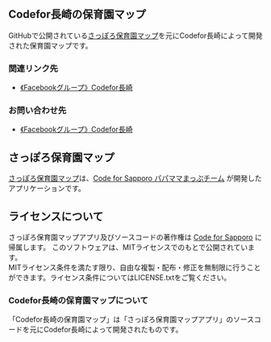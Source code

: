 ## Codefor長崎の保育園マップ

GitHubで公開されている[さっぽろ保育園マップ](https://github.com/codeforsapporo/papamama)を元にCodefor長崎によって開発された保育園マップです。

### 関連リンク先

* [《Facebookグループ》Codefor長崎](https://www.facebook.com/groups/1709440532692336/)

### お問い合わせ先

* [《Facebookグループ》Codefor長崎](https://www.facebook.com/groups/1709440532692336/)


## さっぽろ保育園マップ

[さっぽろ保育園マップ](http://papamama.codeforsapporo.org/)は、[Code for Sapporo パパママまっぷチーム](http://www.codeforsapporo.org/papamama/)
が開発したアプリケーションです。

## ライセンスについて

さっぽろ保育園マップアプリ及びソースコードの著作権は [Code for Sapporo](http://www.codeforsapporo.org) に帰属します。  このソフトウェアは、MITライセンスでのもとで公開されています。  
MITライセンス条件を満たす限り、自由な複製・配布・修正を無制限に行うことができます。ライセンス条件についてはLICENSE.txtをご覧ください。

### Codefor長崎の保育園マップについて
「Codefor長崎の保育園マップ」は「さっぽろ保育園マップアプリ」のソースコードを元にCodefor長崎によって開発されたものです。
